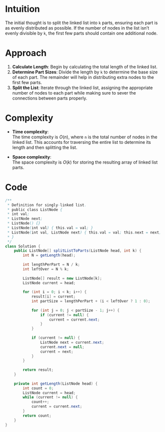 # Intuition
The initial thought is to split the linked list into `k` parts, ensuring each part is as evenly distributed as possible. If the number of nodes in the list isn’t evenly divisible by `k`, the first few parts should contain one additional node.

# Approach
1. **Calculate Length**: Begin by calculating the total length of the linked list.
2. **Determine Part Sizes**: Divide the length by `k` to determine the base size of each part. The remainder will help in distributing extra nodes to the first few parts.
3. **Split the List**: Iterate through the linked list, assigning the appropriate number of nodes to each part while making sure to sever the connections between parts properly.

# Complexity
- **Time complexity**:  
  The time complexity is $O(n)$, where `n` is the total number of nodes in the linked list. This accounts for traversing the entire list to determine its length and then splitting the list.

- **Space complexity**:  
  The space complexity is $O(k)$ for storing the resulting array of linked list parts.

# Code
```java
/**
 * Definition for singly-linked list.
 * public class ListNode {
 * int val;
 * ListNode next;
 * ListNode() {}
 * ListNode(int val) { this.val = val; }
 * ListNode(int val, ListNode next) { this.val = val; this.next = next; }
 * }
 */
class Solution {
    public ListNode[] splitListToParts(ListNode head, int k) {
        int N = getLength(head);
        
        int lengthPerPart = N / k;
        int leftOver = N % k;
        
        ListNode[] result = new ListNode[k];
        ListNode current = head;
        
        for (int i = 0; i < k; i++) {
            result[i] = current;
            int partSize = lengthPerPart + (i < leftOver ? 1 : 0);
            
            for (int j = 0; j < partSize - 1; j++) {
                if (current != null) {
                    current = current.next;
                }
            }
            
            if (current != null) {
                ListNode next = current.next;
                current.next = null; 
                current = next;
            }
        }
        
        return result;
    }
    
    private int getLength(ListNode head) {
        int count = 0;
        ListNode current = head;
        while (current != null) {
            count++;
            current = current.next;
        }
        return count;
    }
}
```
